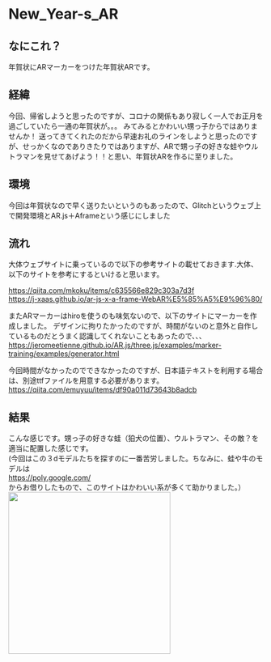 # New_Year-s_AR
## なにこれ？  
年賀状にARマーカーをつけた年賀状ARです。  
## 経緯  
今回、帰省しようと思ったのですが、コロナの関係もあり寂しく一人でお正月を過ごしていたら一通の年賀状が。。。  みてみるとかわいい甥っ子からではありませんか！  送ってきてくれたのだから早速お礼のラインをしようと思ったのですが、せっかくなのでありきたりではありますが、ARで甥っ子の好きな蛙やウルトラマンを見せてあげよう！！と思い、年賀状ARを作るに至りました。  
## 環境  
今回は年賀状なので早く送りたいというのもあったので、Glitchというウェブ上で開発環境とAR.js＋Aframeという感じにしました

## 流れ  
大体ウェブサイトに乗っているので以下の参考サイトの載せておきます.大体、以下のサイトを参考にするといけると思います。

https://qiita.com/mkoku/items/c635566e829c303a7d3f  
https://j-xaas.github.io/ar-js-x-a-frame-WebAR%E5%85%A5%E9%96%80/  

またARマーカーはhiroを使うのも味気ないので、以下のサイトにマーカーを作成しました。  デザインに拘りたかったのですが、時間がないのと意外と自作しているものだとうまく認識してくれないこともあったので、、、
https://jeromeetienne.github.io/AR.js/three.js/examples/marker-training/examples/generator.html

今回時間がなかったのでできなかったのですが、日本語テキストを利用する場合は、別途ttfファイルを用意する必要があります。  
https://qiita.com/emuyuu/items/df90a011d73643b8adcb

## 結果  
こんな感じです。甥っ子の好きな蛙（狛犬の位置）、ウルトラマン、その敵？を適当に配置した感じです。  
(今回はこの３dモデルたちを探すのに一番苦労しました。ちなみに、蛙や牛のモデルは  
https://poly.google.com/  
からお借りしたもので、このサイトはかわいい系が多くて助かりました。）  
<img src="https://user-images.githubusercontent.com/52119206/103643985-f345e700-4f98-11eb-8d8d-4ceeaaa36cef.jpg" width="320px">
